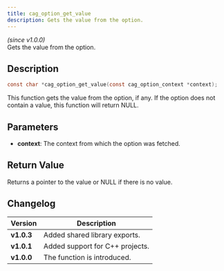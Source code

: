 ```yaml
---
title: cag_option_get_value
description: Gets the value from the option.
---
```


_(since v1.0.0)_  
Gets the value from the option.

## Description
```c
const char *cag_option_get_value(const cag_option_context *context);
```

This function gets the value from the option, if any. If the option does not
contain a value, this function will return NULL.
 
## Parameters
 * **context**: The context from which the option was fetched.

## Return Value
Returns a pointer to the value or NULL if there is no value.

## Changelog

| Version    | Description                     |
|------------|---------------------------------|
| **v1.0.3** | Added shared library exports.   |
| **v1.0.1** | Added support for C++ projects. |
| **v1.0.0** | The function is introduced.     |
